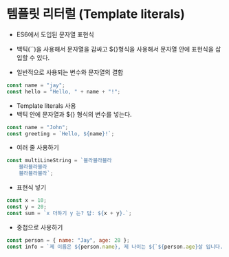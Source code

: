 # 템플릿 리터럴 (Template literals)
* ES6에서 도입된 문자열 표현식
* 백틱(``)을 사용해서 문자열을 감싸고 ${}형식을 사용해서 문자열 안에 표현식을 삽입할 수 있다.

* 일반적으로 사용되는 변수와 문자열의 결합
```javascript
const name = "jay";
const hello = "Hello, " + name + "!";
```

* Template literals 사용
* 백틱 안에 문자열과 ${} 형식의 변수를 넣는다.
```javascript
const name = "John";
const greeting = `Hello, ${name}!`;
```

* 여러 줄 사용하기
```javascript
const multiLineString = `블라블라블라
    블라블라블라 
    블라블라블라`;
```

* 표현식 넣기
```javascript
const x = 10;
const y = 20;
const sum = `x 더하기 y 는? 답: ${x + y}.`;
```

* 중첩으로 사용하기
```javascript
const person = { name: "Jay", age: 28 };
const info = `제 이름은 ${person.name}, 제 나이는 ${`${person.age}살 입니다. `}.`;
```